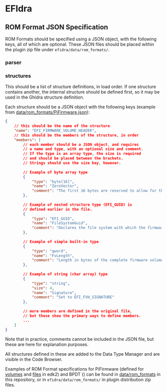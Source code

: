 # EFIdra


## ROM Format JSON Specification

ROM Formats should be specified using a JSON object, with the following keys, all of which are optional. These JSON files should be placed within the plugin zip file under `efidra/data/rom_formats/`.

### parser

### structures
This should be a list of structure definitions, in load order. If one structure contains another, the internal structure should be defined first, so it may be used in the Ghidra structure definition.

Each structure should be a JSON object with the following keys (example from [data/rom_formats/PiFirmware.json](https://github.com/LGSDET/efidra/tree/main/data/rom_formats/PiFirmware.json)):

```json
{
	// this should be the name of the structure
	"name": "EFI_FIRMWARE_VOLUME_HEADER",
	// this should be the members of the structure, in order
	"members": [
		// each member should be a JSON object, and requires
		// a name and type, with an optional size and comment.
		// If the type is an array type, the size is required
		// and should be placed between the brackets.
		// Strings should use the size key, however.
		
		// Example of byte array type
		{
			"type": "byte[16]",
			"name": "ZeroVector",
			"comment": "The first 16 bytes are reserved to allow for the reset vector of\nprocessors whose reset vector is at address 0."
		},
		
		// Example of nested structure type (EFI_GUID) is 
		// defined earlier in the file.
		{
			"type": "EFI_GUID",
			"name": "FileSystemGuid",
			"comment": "Declares the file system with which the firmware volume is formatted."
		},
		
		// Example of simple built-in type
		{
			"type": "qword",
			"name": "FvLength",
			"comment": "Length in bytes of the complete firmware volume, including the header."
		},
		
		// Example of string (char array) type
		{
			"type": "string",
			"size": 4,
			"name": "Signature",
			"comment": "Set to EFI_FVH_SIGNATURE"
		},
		
		// more members are defined in the original file,
		// but these show the primary ways to define members.
		...
	]
}
```

Note that in practice, comments cannot be included in the JSON file, but these are here for explanation purposes.

All structures defined in these are added to the Data Type Manager and are visible in the Code Browser.

Examples of ROM Format specifications for PiFirmware (defined for [volumes](https://github.com/tianocore/edk2/blob/master/BaseTools/Source/C/Include/Common/PiFirmwareVolume.h) and [files](https://github.com/tianocore/edk2/blob/master/BaseTools/Source/C/Include/Common/PiFirmwareFile.h) in edk2) and BPDT () can be found in [data/rom_formats](https://github.com/LGSDET/efidra/tree/main/data/rom_formats) in this repository, or in `efidra/data/rom_formats/` in plugin distribution zip files.